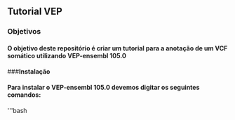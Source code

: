 ## **Tutorial VEP**

### **Objetivos**
#### O objetivo deste repositório é criar um tutorial para a anotação de um VCF somático utilizando VEP-ensembl 105.0

###**Instalação**
#### Para instalar o VEP-ensembl 105.0 devemos digitar os seguintes comandos:

'''bash
